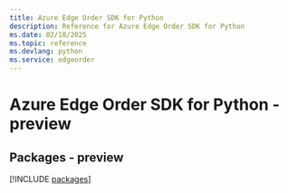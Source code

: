 ```yaml
---
title: Azure Edge Order SDK for Python
description: Reference for Azure Edge Order SDK for Python
ms.date: 02/18/2025
ms.topic: reference
ms.devlang: python
ms.service: edgeorder
---
```

# Azure Edge Order SDK for Python - preview
## Packages - preview
[!INCLUDE [packages](edge-order-index.md)]